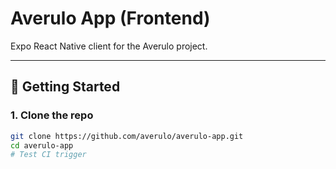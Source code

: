 # Averulo App (Frontend)

Expo React Native client for the Averulo project.

---

## 🚀 Getting Started

### 1. Clone the repo
```bash
git clone https://github.com/averulo/averulo-app.git
cd averulo-app
# Test CI trigger
